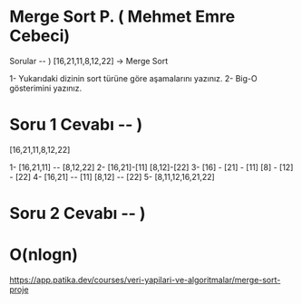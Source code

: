 # Merge Sort P. ( Mehmet Emre Cebeci)

Sorular -- )
[16,21,11,8,12,22] -> Merge Sort

1- Yukarıdaki dizinin sort türüne göre aşamalarını yazınız.
2- Big-O gösterimini yazınız.

# Soru 1 Cevabı -- )

[16,21,11,8,12,22]

1-                  [16,21,11] -- [8,12,22]
2-               [16,21]-[11]         [8,12]-[22] 
3-            [16] - [21] - [11]    [8] - [12] - [22]
4-             [16,21] -- [11]         [8,12] -- [22] 
5-                      [8,11,12,16,21,22] 

# Soru 2 Cevabı -- )
# O(nlogn)

https://app.patika.dev/courses/veri-yapilari-ve-algoritmalar/merge-sort-proje